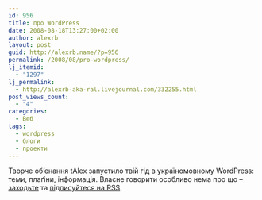 ```yaml
---
id: 956
title: про WordPress
date: 2008-08-18T13:27:00+02:00
author: alexrb
layout: post
guid: http://alexrb.name/?p=956
permalink: /2008/08/pro-wordpress/
lj_itemid:
  - "1297"
lj_permalink:
  - http://alexrb-aka-ral.livejournal.com/332255.html
post_views_count:
  - "4"
categories:
  - Веб
tags:
  - wordpress
  - блоги
  - проекти
---
```

Творче об&#8217;єнання tAlex запустило твій гід в україномовному WordPress: теми, плаґіни, інформація. Власне говорити особливо нема про що &#8211; [заходьте](http://mpcr.biz) та [підписуйтеся на RSS](http://feeds.feedburner.com/mpcrbiz).